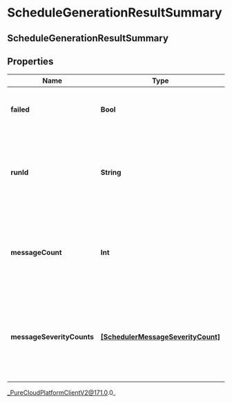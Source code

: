 # ScheduleGenerationResultSummary

## ScheduleGenerationResultSummary

## Properties

|Name | Type | Description | Notes|
|------------ | ------------- | ------------- | -------------|
| **failed** | **Bool** | Whether the schedule generation run failed | [optional] |
| **runId** | **String** | The ID of the schedule generation run. Reference this when requesting support | [optional] |
| **messageCount** | **Int** | The number of schedule generation messages for this schedule generation run | [optional] |
| **messageSeverityCounts** | [**[SchedulerMessageSeverityCount]**]([SchedulerMessageSeverityCount]) | The list of schedule generation message counts by severity for this schedule generation run | [optional] |



_PureCloudPlatformClientV2@171.0.0_
